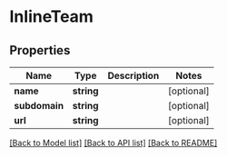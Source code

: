 # InlineTeam

## Properties
Name | Type | Description | Notes
------------ | ------------- | ------------- | -------------
**name** | **string** |  | [optional] 
**subdomain** | **string** |  | [optional] 
**url** | **string** |  | [optional] 

[[Back to Model list]](../README.md#documentation-for-models) [[Back to API list]](../README.md#documentation-for-api-endpoints) [[Back to README]](../README.md)


